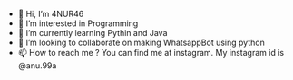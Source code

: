 - 👋 Hi, I’m 4NUR46
- 👀 I’m interested in Programming
- 🌱 I’m currently learning Pythin and Java
- 💞️ I’m looking to collaborate on making WhatsappBot using python
- 📫 How to reach me ? You can find me at instagram. My instagram id is @anu.99a

<!---
AnuragCSE4/AnuragCSE4 is a ✨ special ✨ repository because its `README.md` (this file) appears on your GitHub profile.
You can click the Preview link to take a look at your changes.
--->

